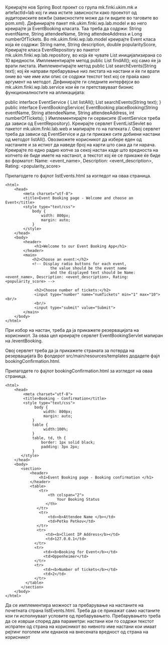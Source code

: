 Креирајте нов Spring Boot проект со група mk.finki.ukim.mk и artefactId=lab кој ги има истите зависности како проектот од аудиториските вежби (зависностите може да ги видите во <dependency> тагoвите во pom.xml).
Дефинирајте пакет mk.ukim.finki.wp.lab.model и во него креирајте ја EventBooking класата. Таа треба да содржи:
String eventName,
String attendeeName,
String attendeeAddress и
Long numberOfTickets.
Во mk.ukim.finki.wp.lab.model креирајте Event класа која ќе содржи:
String name,
String description,
double popularityScore,
Креирајте класа EventRepository во пакетот mk.ukim.finki.wp.lab.repository, во која ќе чувате List<Event> иницијализирана со 10 вредности.
Имплементирајте метод public List<Event> findAll(); кој само ќе ја врати листата.
Имплементирајте метод public List<Event> searchEvents(String text); кој ќе направи пребарување низ листата на настани и ќе ги врати оние во чие име или опис се содржи текстот text кој се праќа како аргумент на методот.
Дефинирајте ги следните интерфејси во mk.ukim.finki.wp.lab.service кои ќе ги претставуваат бизнис функционалностите на апликацијата:

public interface EventService {
    List<Event> listAll();
    List<Event> searchEvents(String text);
}
public interface EventBookingService{
    EventBooking placeBooking(String eventName, String attendeeName, String attendeeAddress, int numberOfTickets);
}
Имплементирајте ги сервисите (EventService треба да зависи од EventRepository).
Креирајте сервлет EventListSevlet во пакетот mk.ukim.finki.lab.web и мапирајте го на патеката /. Овој сервлет треба да зависи од EventService и да ги прикаже сите добиени настани од методот listAll(). Овозможете корисникот да избере еден од настаните и за истиот да наведе број на карти што сака да ги нарача. Креирајте по едно радио копче за секој настан каде што вредноста на копчето ќе биде имете на настанот, а текстот кој ќе се прикаже ќе биде во форматот: Name: <event_name>, Description: <event_description>, Rating: <popularity_score>

Прилагодете го фајлот listEvents.html за изгледот на оваа страница.
```
<html>
    <head>
        <meta charset="utf-8">
        <title>Event Booking page - Welcome and choose an Event</title>
        <style type="text/css">
            body {
                width: 800px;
                margin: auto;
            }
        </style>
    </head>
    <body>
        <header>
             <h1>Welcome to our Event Booking App</h1>
        </header>
        <main>
            <h2>Choose an event:</h2>
            <!-- Display radio buttons for each event,
                    the value should be the event name 
                    and the displayed text should be Name: <event_name>, Description: <event_description>, Rating: <popularity_score> -->

             <h2>Choose number of tickets:</h2>
             <input type="number" name="numTickets" min="1" max="10"><br/>
             <br/>
             <input type="submit" value="Submit">
        </main>
    </body>
</html>
```
При избор на настан, треба да ја прикажете резервацијата на корисникот. За оваа цел креирајте сервлет EventBookingServlet мапиран на /eventBooking.

Овој сервлет треба да ја прикажете страната за потврда на резервацијата
Во фолдерот src/main/resources/templates додадете фајл bookingConfirmation.html.

Прилагодете го фајлот bookingConfirmation.html за изгледот на оваа страница.

    <html>
        <head>
            <meta charset="utf-8">
            <title>Booking - Confirmation</title>
            <style type="text/css">
                 body {
                     width: 800px;
                     margin: auto;
                }
                table {
                     width:100%;
                }
                table, td, th {
                    border: 1px solid black;
                    padding: 3px 2px;
                }
           </style>
        </head>
        <body>
           <section>
               <header>
                   <h1>Event Booking page - Booking confirmation </h1>
               </header>
               <table>
                   <tr>
                       <th colspan="2">
                           Your Booking Status
                      </th>
                  </tr>
                   <tr>
                       <td><b>Attendee Name </b></td>
                       <td>Petko Petkov</td>
                  </tr>
                  <tr>
                      <td><b>Client IP Address</b></td>
                      <td>127.0.0.1</td>
                 </tr>
                 <tr>
                     <td><b>Booking for Event</b></td>
                     <td>Oppenheimer</td>
                 </tr>
                 <tr>
                     <td><b>Number of tickets</b></td>
                     <td>2</td>
                 </tr>
             </table>
           </section>
        </body>
    </html>
Да се имплементира можност за пребарување на настаните на почетната страна listEvents.html. Треба да се прикажат само настаните кои ги исполнуваат условите од пребарувањето. Пребарувањето треба да се изврши според два параметри:
настани кои го содржи текстот испратен од страна на корисникот во нивното име
настани кои имаат рејтинг поголем или еднаков на внесената вредност од страна на корисникот
